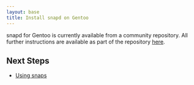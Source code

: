 ```yaml
---
layout: base
title: Install snapd on Gentoo
---
```


snapd for Gentoo is currently available from a community repository. All
further instructions are available as part of the repository [here](https://github.com/zyga/gentoo-snappy).

## Next Steps

 * [Using snaps](usage)